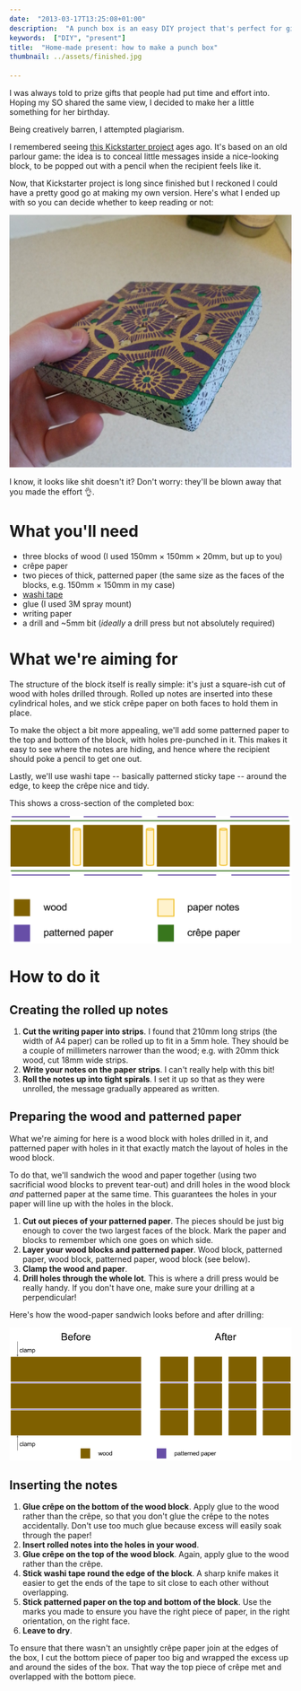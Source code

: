 ```yaml
---
date:  "2013-03-17T13:25:08+01:00"
description:  "A punch box is an easy DIY project that's perfect for gifting."
keywords:  ["DIY", "present"]
title:  "Home-made present: how to make a punch box"
thumbnail: ../assets/finished.jpg

---
```


I was always told to prize gifts that people had put time and effort into.
Hoping my SO shared the same view, I decided to make her a little something for
her birthday.

Being creatively barren, I attempted plagiarism.

<!-- excerpt -->
I remembered seeing [this
Kickstarter
project](http://www.kickstarter.com/projects/leafcutterdesigns/retro-punch-boxes-for-valentines-day)
ages ago. It's based on an old parlour game: the idea is to conceal little
messages inside a nice-looking block, to be popped out with a pencil when the
recipient feels like it.

Now, that Kickstarter project is long since finished but I reckoned I could
have a pretty good go at making my own version. Here's what I ended up with so
you can decide whether to keep reading or not:

![Finished product](../assets/finished.jpg)

I know, it looks like shit doesn't it? Don't worry: they'll be blown away that
you made the effort &#x1f44c;.

# What you'll need

* three blocks of wood (I used 150mm × 150mm × 20mm, but up to you)
* crêpe paper
* two pieces of thick, patterned paper (the same size as the faces of the blocks, e.g. 150mm × 150mm in my case)
* [washi tape](http://www.cutetape.com/)
* glue (I used 3M spray mount)
* writing paper
* a drill and ~5mm bit (_ideally_ a drill press but not absolutely required)

# What we're aiming for

The structure of the block itself is really simple: it's just a square-ish cut
of wood with holes drilled through. Rolled up notes are inserted into these
cylindrical holes, and we stick crêpe paper on both faces to hold them in
place.

To make the object a bit more appealing, we'll add some patterned paper to the
top and bottom of the block, with holes pre-punched in it. This makes it easy
to see where the notes are hiding, and hence where the recipient should poke a
pencil to get one out.

Lastly, we'll use washi tape -- basically patterned sticky tape -- around the
edge, to keep the crêpe nice and tidy.

This shows a cross-section of the completed box:

![Cross-section of the box](../assets/cross-section.png)

# How to do it

## Creating the rolled up notes
1. **Cut the writing paper into strips**. I found that 210mm long strips (the
   width of A4 paper) can be rolled up to fit in a 5mm hole. They should be a
   couple of millimeters narrower than the wood; e.g. with 20mm thick wood, cut
   18mm wide strips.
1. **Write your notes on the paper strips**. I can't really help with this bit!
1. **Roll the notes up into tight spirals**. I set it up so that as they were
   unrolled, the message gradually appeared as written.

## Preparing the wood and patterned paper
What we're aiming for here is a wood block with holes drilled in it, and patterned paper with holes in it that
exactly match the layout of holes in the wood block.

To do that, we'll sandwich the wood and paper together (using two sacrificial
wood blocks to prevent tear-out) and drill holes in the wood block _and_
patterned paper at the same time. This guarantees the holes in your paper will
line up with the holes in the block.

1. **Cut out pieces of your patterned paper**. The pieces should be just big
   enough to cover the two largest faces of the block. Mark the paper and
   blocks to remember which one goes on which side.
1. **Layer your wood blocks and patterned paper**. Wood block, patterned paper,
   wood block, patterned paper, wood block (see below).
1. **Clamp the wood and paper**.
1. **Drill holes through the whole lot**. This is where a drill press would be
   really handy. If you don't have one, make sure your drilling at a
   perpendicular!

Here's how the wood-paper sandwich looks before and after drilling:

![Cross-section before drilling](../assets/cross-section-before-drilling.png)

## Inserting the notes

1. **Glue crêpe on the bottom of the wood block**. Apply glue to the wood
   rather than the crêpe, so that you don't glue the crêpe to the notes
   accidentally. Don't use too much glue because excess will easily soak
   through the paper!
1. **Insert rolled notes into the holes in your wood**.
1. **Glue crêpe on the top of the wood block**. Again, apply glue to the wood
   rather than the crêpe.
1. **Stick washi tape round the edge of the block**. A sharp knife makes it
   easier to get the ends of the tape to sit close to each other without
   overlapping.
1. **Stick patterned paper on the top and bottom of the block**. Use the marks
   you made to ensure you have the right piece of paper, in the right
   orientation, on the right face.
1. **Leave to dry**.

To ensure that there wasn't an unsightly crêpe paper join at the edges of the
box, I cut the bottom piece of paper too big and wrapped the excess up and
around the sides of the box. That way the top piece of crêpe met and overlapped
with the bottom piece.
